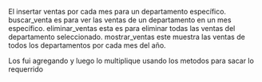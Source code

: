 El insertar ventas por cada mes para un departamento específico.
buscar_venta es para ver las ventas de un departamento en un mes específico.
eliminar_ventas esta es para eliminar todas las ventas del departamento seleccionado.
mostrar_ventas este muestra las ventas de todos los departamentos por cada mes del año.

Los fui agregando y luego lo multiplique usando los metodos para sacar lo requerrido
